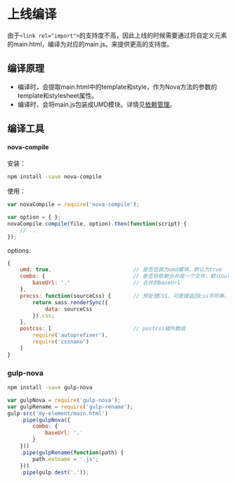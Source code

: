 # 上线编译

由于`<link rel="import">`的支持度不高，因此上线的时候需要通过将自定义元素的main.html，编译为对应的main.js。来提供更高的支持度。

## 编译原理
* 编译时，会提取main.html中的template和style，作为Nova方法的参数的template和stylesheet属性。
* 编译时，会将main.js包装成UMD模块。详情见[依赖管理](doc.html#doc=dependency)。

## 编译工具

#### nova-compile

安装：
```bash
npm install -save nova-compile
```

使用：
```js
var novaCompile = require('nova-compile');

var option = { };
novaCompile.compile(file, option).then(function(script) {
    // ...
});
```

options:
```js
{
    umd: true,                          // 是否包装为umd模块，默认为true
    combo: {                            // 是否将依赖合并成一个文件，默认null
        baseUrl: '.'                    // 合并的baseUrl
    },
    precss: function(sourceCss) {       // 预处理CSS，可直接返回css字符串，或promise对象
        return sass.renderSync({
            data: sourceCss
        }).css;
    },
    postcss: [                          // postcss插件数组
        require('autoprefixer'),
        require('cssnano')
    ]
}
```

### gulp-nova
```bash
npm install -save gulp-nova
```

```js
var gulpNova = require('gulp-nova');
var gulpRename = require('gulp-rename');
gulp.src('my-element/main.html')
    .pipe(gulpNova({
        combo: {
            baseUrl: '.'
        }
    }))
    .pipe(gulpRename(function(path) {
        path.extname = '.js';
    }))
    .pipe(gulp.dest('.'));
```

